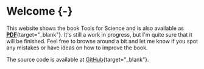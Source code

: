 # Welcome {-}

[//]: # (This file is only included on the website.)

This website shows the book Tools for Science and is also available as [**PDF**](/tools.pdf){target="_blank"}.
It's still a work in progress, but I'm quite sure that it will be finished.
Feel free to browse around a bit and let me know if you spot any mistakes or have ideas on how to improve the book.

The source code is available at [GitHub](https://github.com/rikhuijzer/tools){target="_blank"}.
